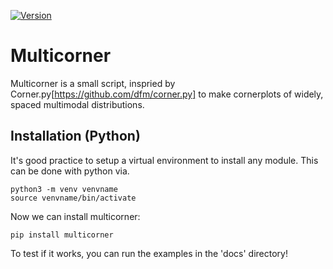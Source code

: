[![Version](https://img.shields.io/badge/multicorner-v1.0.0-green.svg?style=flat)](https://assist.readthedocs.org)


# Multicorner

Multicorner is a small script, inspried by Corner.py[https://github.com/dfm/corner.py] to make cornerplots of widely, spaced multimodal distributions.

## Installation (Python)

It's good practice to setup a virtual environment to install any module. This can be done with python via. 

    python3 -m venv venvname
    source venvname/bin/activate

Now we can install multicorner:

    pip install multicorner

To test if it works, you can run the examples in the 'docs' directory!
